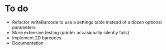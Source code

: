 # To do

- Refactor writeBarcode to use a settings table instead of a dozen optional parameters
- More extensive testing (printer occasionally silently fails)
- Implement 2D barcodes
- Documentation

